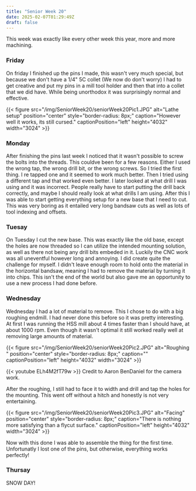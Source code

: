 ```yaml
---
title: "Senior Week 20"
date: 2025-02-07T01:29:49Z
draft: false
---
```


This week was exactly like every other week this year, more and more machining. 

### Friday 

On friday I finished up the pins I made, this wasn't very much special, but because we don't have a 1/4" 5C collet (We now do don't worry) I had to get creative and put my pins in a mill tool holder and then that into a collet that we did have. While being unorthodox it was surprisingly normal and effective. 

{{< figure src="/img/SeniorWeek20/seniorWeek20Pic1.JPG" alt="Lathe setup" position="center" style="border-radius: 8px;" caption="However well it works, its still cursed." captionPosition="left" height="4032" width="3024" >}}


### Monday 

After finishing the pins last week I noticed that it wasn't possible to screw the bolts into the threads. This couldve been for a few reasons. Either I used the wrong tap, the wrong drill bit, or the wrong screws. So I tried the first thing. I re tapped one and it seemed to work much better. Then I tried using a different tap and that worked even better. I later looked at what drill I was using and it was incorrect. People really have to start putting the drill back correctly, and maybe I should really look at what drills I am using. After this I was able to start getting everything setup for a new base that I need to cut. This was very boring as it entailed very long bandsaw cuts as well as lots of tool indexing and offsets. 

### Tuesay 

On Tuesday I cut the new base. This was exactly like the old base, except the holes are now threaded so I can utilize the intended mounting solution, as well as there not being any drill bits embeded in it. Luckily the CNC work was all uneventful however long and annoying. I did create quite the challenge for myself. I didn't leave enough room to hold onto the material in the horizontal bandsaw, meaning I had to remove the material by turning it into chips. This isn't the end of the world but also gave me an opportunity to use a new process I had done before. 

### Wednesday 

Wednesday I had a lot of material to remove. This I chose to do with a big roughing endmill. I had never done this before so it was pretty interesting. At first I was running the HSS mill about 4 times faster than I should have, at about 1000 rpm. Even though it wasn't optimal it still worked really well at removing large amounts of material. 

{{< figure src="/img/SeniorWeek20/seniorWeek20Pic2.JPG" alt="Roughing " position="center" style="border-radius: 8px;" caption="" captionPosition="left" height="4032" width="3024" >}}

{{< youtube ELh4M2fT79w >}}
Credit to Aaron BenDaniel for the camera work. 

After the roughing, I still had to face it to width and drill and tap the holes for the mounting. This went off without a hitch and honestly is not very entertaining. 

{{< figure src="/img/SeniorWeek20/seniorWeek20Pic3.JPG" alt="Facing" position="center" style="border-radius: 8px;" caption="There is nothing more satisfying than a flycut surface." captionPosition="left" height="4032" width="3024" >}}

Now with this done I was able to assemble the thing for the first time. Unfortunatly I lost one of the pins, but otherwise, everything works perfectly!

### Thursay 

SNOW DAY!


 
